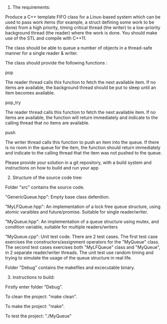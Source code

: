 ﻿1. The requirements:

Produce a C++ template FIFO class for a Linux-based system which can be used to pass work items (for example, a struct defining some work to be done) from a high priority, timing critical thread (the writer) to a low-priority background thread (the reader) where the work is done. You should make use of the STL and compile with C++11.

The class should be able to queue a number of objects in a thread-safe manner for a single reader & writer.

The class should provide the following functions :

pop

The reader thread calls this function to fetch the next available item. If no items are available, the background thread should be put to sleep until an item becomes available.

pop_try

The reader thread calls this function to fetch the next available item. If no items are available, the function will return immediately and indicate to the calling thread that no items are available.

push

The writer thread calls this function to push an item into the queue. If there is no room in the queue for the item, the function should return immediately and indicate to the calling thread that the item was not pushed to the queue.

Please provide your solution in a git repository, with a build system and instructions on how to build and run your app

2. Structure of the source code tree:

Folder "src" contains the source code.

"GenericQueue.hpp": Empty base class defenition.

"MyLFQueue.hpp": An implementation of a lock free queue structure, using atomic varaibles and future/promise.  Suitable for single reader/writer.

"MyQueue.hpp": An implementation of a queue structure using mutex, and condition variable, suitable for multiple readers/writers

"MyQueue.cpp": Unit test code.  There are 2 test cases.  The first test case exercises the constructors/assignment operators for the "MyQueue" class.  The second test cases exercises both "MyLFQueue" class and "MyQueue", in 2 separate reader/writer threads.  The unit test use random timing and trying to simulate the usage of the queue structure in real life.

Folder "Debug" contains the makefiles and excecutable binary.

3. Instructions to build:

Firstly enter folder "Debug".

To clean the project: "make clean".

To make the project: "make".

To test the project: "./MyQueue"
